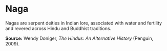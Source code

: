 # Naga

Nagas are serpent deities in Indian lore, associated with water and fertility and revered across Hindu and Buddhist traditions.

**Source:** Wendy Doniger, _The Hindus: An Alternative History_ (Penguin, 2009).
